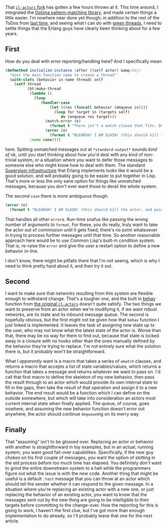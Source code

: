 That [`cl-actors` fork](https://github.com/Inaimathi/Common-Lisp-Actors) has gotten a few hours thrown at it. This time around, I integrated the [Optima pattern-matching library](https://github.com/m2ym/optima), and made certain things a little easier. I'm nowhere near done yet though; in addition to the rest of the ToDos from [last time](http://langnostic.blogspot.ca/2013/03/actors.html), and seeing what I can do with [green threads](https://github.com/deliciousrobots/green-threads), I need to settle things that the Erlang guys have clearly been thinking about for a few years.

## <a name="first"></a>First

How do you deal with error reporting/handling here? And I specifically mean

```lisp
(defmethod initialize-instance :after ((self actor) &amp;key)
  "Uses the main function name to create a thread"
  (with-slots (behavior in name thread) self
    (setf thread 
          (bt:make-thread 
           (lambda () 
             (loop
                (handler-case
                    (let ((res (funcall behavior (dequeue in))))
                      (loop for target in (targets self)
                         do (enqueue res target)))
                  (match-error (e)
                    (format t "There isn't a match clause that fits. Do something more intelligent with unmatched messages.~%~a~%~%" e))
                  (error (e)
                    (format t "BLEARGH! I AM SLAIN! (this should kill the actor, and possibly call some fall-back mechanism)~%~a~%~%" e)))))
           :name name))))
```
here. Spitting unmatched messages out at `*standard-output*` sounds *kind of* ok, until you start thinking about how you'd deal with any kind of non-trivial system, or a situation where you want to defer those messages to someone else who might know how to deal with them. The standard [Supervisor infrastructure](http://www.erlang.org/doc/man/supervisor.html) that Erlang implements looks like it would be a good solution, and will probably going to be easier to put together in Lisp. That's more or less the only sane option for things like unmatched messages, because you don't ever want those to derail the whole system.

The second `case` there is more ambiguous though.

```lisp
(error (e)
  (format t "BLEARGH! I AM SLAIN! (this should kill the actor, and possibly call some fall-back mechanism)~%~a~%~%" e))
```

That handles all other `error`s. Run-time snafus like passing the wrong number of arguments to `format`. For these, you do really, truly want to take the actor out of commission until it gets fixed; there's no point whatsoever in trying to process further messages until that time. So another reasonable approach here would be to use Common Lisp's built-in condition system. That is, re-raise the `error` and give the user a restart option to define a new behavior in-line.

I don't know, there might be pitfalls there that I'm not seeing, which is why I need to think pretty hard about it, and then try it out.

## <a name="second"></a>Second

I want to make sure that networks resulting from this system are flexible enough to withstand change. That's a tougher one, and the built in [behav](https://github.com/naveensundarg/Common-Lisp-Actors/blob/master/actors.lisp#L100-L104) function from [the original `cl-actors`](https://github.com/naveensundarg/Common-Lisp-Actors) doesn't quite satisfy. The two things we want to preserve from an actor when we're modifying it, if we want robust networks, are its state and its inbound message queue. The second is hopefully obvious, but the first might not be given how that `behav` function I just linked is implemented. It leaves the task of assigning new state up to the user, who may not know what the latest state of the actor is. Worse than that, there may be no way for them to find out, because that state is locked away in a closure with no hooks other than the ones manually defined by the behavior they're trying to replace. I'm not entirely sure what the solution there is, but it probably won't be straightforward.

What I *apparently* want is a macro that takes a series of `ematch` clauses, and returns a macro that accepts a list of state variables/values, which returns a function that takes a message and returns whatever we want to pass on. I'd call that first macro to define the skeleton of my new behavior, then pass the result through to an actor which would provide its own internal state to fill in the gaps, then take the result of that operation and assign it to a new behavior. The end result would be a function which I can define on the outside somewhere, but which will take into consideration an actors most current internal state when finally applied. The queue, of course, goes nowhere, and assuming the new behavior function doesn't error out anywhere, the actor should continue `dequeue`ing on its merry way

## <a name="finally"></a>Finally

That "assuming" isn't to be glossed over. Replacing an actor or behavior with another is straightforward in toy examples, but in an actual, running system, you want good fail-over capabilities. Specifically, if the new guy chokes on his first couple of messages, you want the option of slotting in the old process before too much time has elapsed. You definitely *don't* want to grind the entire downstream system to a halt while the programmers figure out what the issue is with the new code. Another thing that might be useful is a default `:test` message that you can throw at an actor which should tell the sender whether it can respond to the given message. In a situation where you're replacing an existing actor with a new one, or just replacing the behavior of an existing actor, you want to know that the messages sent out by the new thing are going to be intelligible to their targets before committing to the change-over. How the reporting for this is going to work, I haven't the first clue, but I've got more than enough implementation to do already, so I'll probably leave that one for the next article.
